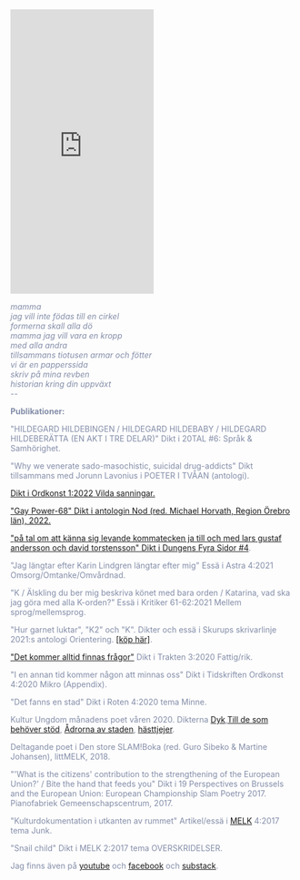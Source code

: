 

<iframe width="50%" height="500" scrolling="no" frameborder="no" allow="autoplay" src="https://w.soundcloud.com/player/?url=https%3A//api.soundcloud.com/users/246800466&color=%23ff5500&auto_play=false&hide_related=false&show_comments=true&show_user=true&show_reposts=false&show_teaser=true&visual=true" class= "right"></iframe>

<span style="color: rgb(131, 141, 168)">

<i>mamma<br>
jag vill inte födas till en cirkel<br>
formerna skall alla dö<br>
mamma jag vill vara en kropp<br>
med alla andra<br>
tillsammans tiotusen armar och fötter<br>
vi är en papperssida<br>
skriv på mina revben<br>
historian kring din uppväxt<br>
    --<br></i>
</span>

<p>
    <b>Publikationer:</b>
</p>
<p>
   "HILDEGARD HILDEBINGEN / HILDEGARD HILDEBABY / HILDEGARD HILDEBERÄTTA (EN AKT I TRE DELAR)" Dikt i 20TAL #6: Språk & Samhörighet. 
</p>
<p>
    "Why we venerate sado-masochistic, suicidal drug-addicts" Dikt tillsammans med Jorunn Lavonius i POETER I TVÅAN (antologi).
</p>
<p>
    <a href="https://reneegyllensvaan.github.io/frej-haar/Bodea.Brochure.pdf>"Dag1\_/Dag2\_"</a> Dikt i Ordkonst 1:2022 Vilda sanningar.
</p>
<p>
    "Gay Power-68" Dikt i antologin Nod (red. Michael Horvath, Region Örebro län), 2022.
</p>
<p>
    "på tal om att känna sig levande kommatecken ja till och med lars gustaf andersson och david torstensson" Dikt i <a href="https://textdungen.com/2022/01/15/dungens-fyra-sidor-4/">Dungens Fyra Sidor #4</a>.
</p>
<p>
    "Jag längtar efter Karin Lindgren längtar efter mig" Essä i Astra 4:2021 Omsorg/Omtanke/Omvårdnad.
</p>
<p>
    "K / Älskling du ber mig beskriva könet med bara orden / Katarina, vad ska jag göra med alla K-orden?" Essä i Kritiker 61-62:2021 Mellem sprog/mellemsprog. 
</p>
<p>
    "Hur garnet luktar", "K2" och "K". Dikter och essä i Skurups skrivarlinje 2021:s antologi Orientering. <a href="https://www.bokus.com/bok/9789198396041/orientering-skurups-skrivarlinje-2021/?utm_campaign=boktugg.se&utm_medium=Tradedoubler%20CPC&utm_source=tradedoubler">[köp här]</a>.
</p>
<p>
    <a href="https://trakten.nu/tavling-fattig-rik/det-kommer-alltid-finnas-fragor/">"Det kommer alltid finnas frågor"</a> Dikt i Trakten 3:2020 Fattig/rik.
</p>
<p>
    "I en annan tid kommer någon att minnas oss" Dikt i Tidskriften Ordkonst 4:2020 Mikro (Appendix).
</p>
<p>
    "Det fanns en stad" Dikt i Roten 4:2020 tema Minne.
</p>
<p>
    Kultur Ungdom månadens poet våren 2020. Dikterna <a href="https://www.kulturungdom.se/genre/text/353-poesi-dyk">Dyk</a>,<a href="https://www.kulturungdom.se/genre/text/360-poesi-till-de-som-behover-stod">Till de som behöver stöd</a>, <a href="https://www.kulturungdom.se/genre/text/365-poesi-adrorna-av-staden">Ådrorna av staden</a>, <a href="https://www.kulturungdom.se/genre/text/345-poesi-hasttjejer">hästtjejer</a>.
</p>
<p>
    Deltagande poet i Den store SLAM!Boka (red. Guro Sibeko & Martine Johansen), littMELK, 2018.
</p>
<p>
    "'What is the citizens' contribution to the strengthening of the European Union?' / Bite the hand that feeds you" Dikt i 19 Perspectives on Brussels and the European Union: European Championship Slam Poetry 2017. Pianofabriek Gemeenschapscentrum, 2017.
</p>
                                                                                     <p>
                                                                                     "Kulturdokumentation i utkanten av rummet" Artikel/essä i <a href="https://www.melkmag.com/tidsskriftet.html">MELK</a> 4:2017 tema Junk. 
</p>
<p>
    "Snail child" Dikt i MELK 2:2017 tema OVERSKRIDELSER. 
</p>
<p>
    Jag finns även på <a href="https://www.youtube.com/channel/UC2s2s3xzblnpZvomksmn-lA">youtube</a> och <a href="https://www.facebook.com/frejhaarpoetry/">facebook</a> och <a href="https://frojdenfrojdenfrojden.substack.com/">substack</a>.
</p>
